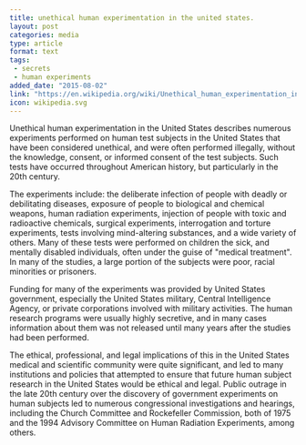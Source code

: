 ```yaml
---
title: unethical human experimentation in the united states.
layout: post
categories: media
type: article
format: text
tags: 
 - secrets
 - human experiments
added_date: "2015-08-02"
link: "https://en.wikipedia.org/wiki/Unethical_human_experimentation_in_the_United_States"
icon: wikipedia.svg
---
```


Unethical human experimentation in the United States describes numerous
experiments performed on human test subjects in the United States that have
been considered unethical, and were often performed illegally, without the
knowledge, consent, or informed consent of the test subjects. Such tests have
occurred throughout American history, but particularly in the 20th century.

The experiments include: the deliberate infection of people with deadly or
debilitating diseases, exposure of people to biological and chemical weapons,
human radiation experiments, injection of people with toxic and radioactive
chemicals, surgical experiments, interrogation and torture experiments, tests
involving mind-altering substances, and a wide variety of others. Many of these
tests were performed on children the sick, and mentally disabled individuals,
often under the guise of "medical treatment". In many of the studies, a large
portion of the subjects were poor, racial minorities or prisoners.

Funding for many of the experiments was provided by United States government,
especially the United States military, Central Intelligence Agency, or private
corporations involved with military activities. The human research programs
were usually highly secretive, and in many cases information about them was not
released until many years after the studies had been performed.

The ethical, professional, and legal implications of this in the United States
medical and scientific community were quite significant, and led to many
institutions and policies that attempted to ensure that future human subject
research in the United States would be ethical and legal. Public outrage in the
late 20th century over the discovery of government experiments on human
subjects led to numerous congressional investigations and hearings, including
the Church Committee and Rockefeller Commission, both of 1975 and the 1994
Advisory Committee on Human Radiation Experiments, among others.
